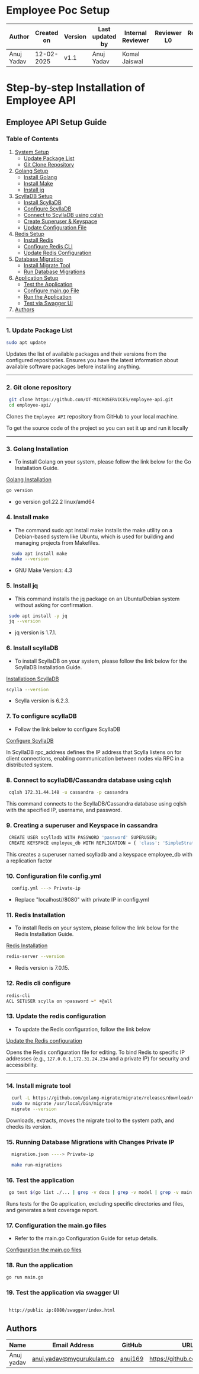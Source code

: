 # Employee Poc Setup
  
| **Author**    | **Created on** | **Version** | **Last updated by** | **Internal Reviewer** | **Reviewer L0** | **Reviewer L1** | **Reviewer L2** |
|---------------|----------------|-------------|---------------------|-----------------------|-----------------|-----------------|-----------------|
| Anuj Yadav    | 12-02-2025     | v1.1        | Anuj Yadav          | Komal Jaiswal         |                 |                 |                 |

# Step-by-step Installation of Employee API

## Employee API Setup Guide  

### Table of Contents  
1. [System Setup](#system-setup)  
   - [Update Package List](#update-package-list)  
   - [Git Clone Repository](#git-clone-repository)  
2. [Golang Setup](#golang-setup)  
   - [Install Golang](#install-golang)  
   - [Install Make](#install-make)  
   - [Install jq](#install-jq)  
3. [ScyllaDB Setup](#scylladb-setup)  
   - [Install ScyllaDB](#install-scylladb)  
   - [Configure ScyllaDB](#configure-scylladb)  
   - [Connect to ScyllaDB using cqlsh](#connect-to-scylladb-using-cqlsh)  
   - [Create Superuser & Keyspace](#create-superuser--keyspace)  
   - [Update Configuration File](#update-configuration-file)  
4. [Redis Setup](#redis-setup)  
   - [Install Redis](#install-redis)  
   - [Configure Redis CLI](#configure-redis-cli)  
   - [Update Redis Configuration](#update-redis-configuration)  
5. [Database Migration](#database-migration)  
   - [Install Migrate Tool](#install-migrate-tool)  
   - [Run Database Migrations](#run-database-migrations)  
6. [Application Setup](#application-setup)  
   - [Test the Application](#test-the-application)  
   - [Configure main.go File](#configure-maingo-file)  
   - [Run the Application](#run-the-application)  
   - [Test via Swagger UI](#test-via-swagger-ui)  
7. [Authors](#authors)

---

### 1. Update Package List
```bash
sudo apt update
```
  Updates the list of available packages and their versions from the configured repositories.
 Ensures you have the latest information about available software packages before installing anything.

---

### 2. Git clone repository 
```bash
 git clone https://github.com/OT-MICROSERVICES/employee-api.git
 cd employee-api/
```

Clones the `Employee API` repository from GitHub to your local machine.

To get the source code of the project so you can set it up and run it locally

---


### 3.  Golang Installation 

- To install Golang on your system, please follow the link below for the Go Installation Guide.

[Golang Installation](https://github.com/snaatak-Zero-Downtime-Crew/Documentation/tree/Anuj-SCRUM-6/Common/Software%20/Golang/Installation)

```bash
go version
```
- go version go1.22.2 linux/amd64

### 4.  Install make

- The command sudo apt install make installs the make utility on a Debian-based system like Ubuntu, which is used for building and managing 
  projects from Makefiles.

```bash
  sudo apt install make
  make --version
```
- GNU Make Version: 4.3


### 5.  Install jq 
- This command installs the jq package on an Ubuntu/Debian system without asking for confirmation.
```bash
 sudo apt install -y jq
 jq --version
```
- jq version is 1.7.1.


### 6. Install scyllaDB

- To install ScyllaDB on your system, please follow the link below for the ScyllaDB Installation Guide.

[Installatioon ScyllaDB](https://github.com/snaatak-Zero-Downtime-Crew/Documentation/tree/Rohit-SCRUM-16/OT%20MS%20Understanding/Database/ScyllaDB/POC)

```bash
scylla --version
```
- Scylla version is 6.2.3.

### 7. To configure scyllaDB
- Follow the link below to configure ScyllaDB

 [Configure ScyllaDB ](https://github.com/snaatak-Zero-Downtime-Crew/Documentation/tree/0f733ece2fe86ac7ecc0bb83937310b5698e63fa/Common/Software/ScyllaDB/Configuration)

In ScyllaDB rpc_address defines the IP address that Scylla listens on for client connections, enabling communication between nodes via RPC in a distributed system.

### 8. Connect to scyllaDB/Cassandra database using cqlsh

```bash
 cqlsh 172.31.44.148 -u cassandra -p cassandra

```
This command connects to the ScyllaDB/Cassandra database using cqlsh with the specified IP, username, and password.


### 9. Creating a superuser and Keyspace in cassandra

```bash
 CREATE USER scylladb WITH PASSWORD 'password' SUPERUSER;
 CREATE KEYSPACE employee_db WITH REPLICATION = { 'class': 'SimpleStrategy', 'replication_factor': 1 };

```
This creates a superuser named scylladb and a keyspace employee_db with a replication factor


### 10.  Configuration file config.yml

```bash
  config.yml ---> Private-ip
```
- Replace "localhost//8080" with private IP in config.yml


### 11. Redis Installation  

- To install Redis on your system, please follow the link below for the Redis Installation Guide.

[ Redis Installation ](https://github.com/snaatak-Zero-Downtime-Crew/Documentation/blob/Mohit-SCRUM-12/Common/Software/Redis/Installation/README.md)

```bash
redis-server --version
```
- Redis version is 7.0.15.

### 12. Redis cli configure
```bash
redis-cli
ACL SETUSER scylla on >password ~* +@all
```

### 13. Update the redis configuration 

- To update the Redis configuration, follow the link below 

[Update the Redis configuration ](https://github.com/snaatak-Zero-Downtime-Crew/Documentation/tree/Mohit-SCRUM-12/Common/Software/Redis/Configuration)

 Opens the Redis configuration file for editing.
 To bind Redis to specific IP addresses (e.g., `127.0.0.1,172.31.24.234` and a private IP) for security and accessibility.

---

### 14. Install migrate tool
```bash
  curl -L https://github.com/golang-migrate/migrate/releases/download/v4.15.2/migrate.linux-amd64.tar.gz | tar xvz
  sudo mv migrate /usr/local/bin/migrate
  migrate --version

```
Downloads, extracts, moves the migrate tool to the system path, and checks its version.

### 15. Running Database Migrations with Changes Private IP
```bash
  migration.json ----> Private-ip

  make run-migrations

```


### 16. Test the application
```bash
 go test $(go list ./... | grep -v docs | grep -v model | grep -v main.go) -coverprofile cover.out
```
Runs tests for the Go application, excluding specific directories and files, and generates a test coverage report.


### 17. Configuration the main.go files
- Refer to the main.go Configuration Guide for setup details.

[Configuration the main.go files](https://github.com/snaatak-Zero-Downtime-Crew/Documentation/blob/Anuj-SCRUM-6/Common/Software%20/Golang/Configuration/README.md)


### 18. Run the application
```bash
go run main.go
```

### 19. Test the application via swagger UI
```bash

 http://public ip:8080/swagger/index.html
```


## Authors


| Name| Email Address      | GitHub | URL |
|-----|--------------------------|----------|---------|
|Anuj yadav |anuj.yadav@mygurukulam.co |  [anuj169](anuj169)  | https://github.com/anuj169
